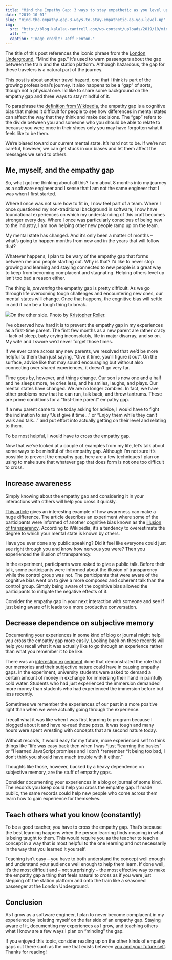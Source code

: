 ```yaml
---
title: "Mind the Empathy Gap: 3 ways to stay empathetic as you level up"
date: "2019-10-01"
slug: "mind-the-empathy-gap-3-ways-to-stay-empathetic-as-you-level-up"
img:
  src: "http://blog.kalalau-cantrell.com/wp-content/uploads/2019/10/mind-the-gap.jpg"
  alt: ""
  caption: "Image credit: Jeff Fenton."
---
```


The title of this post references the iconic phrase from the [London Underground](https://en.wikipedia.org/wiki/London_Underground), “Mind the gap.” It’s used to warn passengers about the gap between the train and the station platform. Although hazardous, the gap for these travelers is a natural part of the journey.

This post is about another travel hazard, one that I think is part of the growing professional’s journey. It also happens to be a “gap” of sorts, though not a physical one. I’d like to share some background on the empathy gap and three ways to stay mindful of it.

To paraphrase the [definition from Wikipedia](https://en.wikipedia.org/wiki/Empathy_gap), the empathy gap is a cognitive bias that makes it difficult for people to see how differences in mental states can affect the way that they think and make decisions. The “gap” refers to the divide between you and someone who you should be able to relate to because you were once in their shoes only you may have forgotten what it feels like to be them.

We’re biased toward our current mental state. It’s hard not to be. If we’re not careful, however, we can get stuck in our biases and let them affect the messages we send to others.

## Me, myself, and the empathy gap

So, what got me thinking about all this? I am about 8 months into my journey as a software engineer and I sense that I am not the same engineer that I was when I first started.

Where I once was not sure how to fit in, I now feel part of a team. Where I once questioned my non-traditional background in software, I now have foundational experiences on which my understanding of this craft becomes stronger every day. Where I once was particularly conscious of being new to the industry, I am now helping other new people ramp up on the team.

My mental state has changed. And it’s only been a matter of months – what’s going to happen months from now and in the years that will follow that?

Whatever happens, I plan to be wary of the empathy gap that forms between me and people starting out. Why is that? I’d like to never stop growing and learning and staying connected to new people is a great way to keep from becoming complacent and stagnating. Helping others level up isn’t too bad a reason either.

The thing is, *preventing* the empathy gap is pretty difficult. As we go through life overcoming tough challenges and encountering new ones, our mental states will change. Once that happens, the cognitive bias will settle in and it can be a tough thing to break.

![](https://blog.kalalau-cantrell.com/wp-content/uploads/2019/10/kristopher-roller-BzIC8ioj7Ms-unsplash-819x1024.jpg)On the other side. Photo by [Kristopher Roller](https://unsplash.com/@krisroller?utm_source=unsplash&utm_medium=referral&utm_content=creditCopyText). 

I’ve observed how hard it is to prevent the empathy gap in my experiences as a first-time parent. The first few months as a new parent are rather crazy – lack of sleep, baby crying inconsolably, life in major disarray, and so on. My wife and I swore we’d never forget those times. 

If we ever came across any new parents, we resolved that we’d be more helpful to them than just saying, “Give it time, you’ll figure it out”. On the surface, advice like that may sound encouraging but without also connecting over shared experiences, it doesn’t go very far.

Time goes by, however, and things change. Our son is now one and a half and he sleeps more, he cries less, and he smiles, laughs, and plays. Our mental states have changed. We are no longer zombies. In fact, we have other problems now that he can run, talk back, and throw tantrums. These are prime conditions for a “first-time parent” empathy gap.

If a new parent came to me today asking for advice, I would have to fight the inclination to say “Just give it time…” or “Enjoy them while they can’t walk and talk…” and put effort into actually getting on their level and relating to them.

To be most helpful, I would have to cross the empathy gap.

Now that we’ve looked at a couple of examples from my life, let’s talk about some ways to be mindful of the empathy gap. Although I’m not sure it’s possible to prevent the empathy gap, here are a few techniques I plan on using to make sure that whatever gap that does form is not one too difficult to cross.

## Increase awareness

Simply knowing about the empathy gap and considering it in your interactions with others will help you cross it quickly. 

[This article](https://effectiviology.com/illusion-of-transparency/) gives an interesting example of how awareness can make a huge difference. The article describes an experiment where some of the participants were informed of another cognitive bias known as the [illusion of transparency](https://en.wikipedia.org/wiki/Illusion_of_transparency). According to Wikipedia, it’s a tendency to overestimate the degree to which your mental state is known by others.

Have you ever done any public speaking? Did it feel like everyone could just see right through you and know how nervous you were? Then you experienced the illusion of transparency.

In the experiment, participants were asked to give a public talk. Before their talk, some participants were informed about the illusion of transparency while the control group was not. The participants that were aware of the cognitive bias went on to give a more composed and coherent talk than the control group.  Simply being aware of the cognitive bias allowed the participants to mitigate the negative effects of it.

Consider the empathy gap in your next interaction with someone and see if just being aware of it leads to a more productive conversation.

## Decrease dependence on subjective memory

Documenting your experiences in some kind of blog or journal might help you cross the empathy gap more easily. Looking back on these records will help you recall what it was actually like to go through an experience rather than what you remember it to be like.

There was an [interesting experiment](https://www.cmu.edu/dietrich/sds/docs/loewenstein/EnduringPain.pdf) done that demonstrated the role that our memories and their subjective nature could have in causing empathy gaps. In the experiment, university students were asked to demand a certain amount of money in exchange for immersing their hand in painfully cold water. Students who had just experienced the immersion demanded more money than students who had experienced the immersion before but less recently.

Sometimes we remember the experiences of our past in a more positive light than when we were actually going through the experience.

I recall what it was like when I was first learning to program because I blogged about it and have re-read those posts. It was tough and many hours were spent wrestling with concepts that are second nature today.

Without records, it would easy for my future, more experienced self to think things like “life was easy back then when I was *just *learning the basics” or “I learned JavaScript promises and I don’t *remember *it being too bad, I don’t think you should have much trouble with it either.”

Thoughts like those, however, backed by a heavy dependence on subjective memory, are the stuff of empathy gaps.

Consider documenting your experiences in a blog or journal of some kind. The records you keep could help you cross the empathy gap. If made public, the same records could help new people who come across them learn how to gain experience for themselves.

## Teach others what you know (constantly)

To be a good teacher, you have to cross the empathy gap. That’s because the best learning happens when the person learning finds meaning in what is being taught to them. This would require you as the teacher to teach a concept in a way that is most helpful to the one learning and not necessarily in the way that you learned it yourself.

Teaching isn’t easy – you have to both understand the concept well enough and understand your audience well enough to help them learn. If done well, it’s the most difficult and – not surprisingly – the most effective way to make the empathy gap a thing that feels natural to cross as if you were just stepping off the station platform and onto the train like a seasoned passenger at the London Underground.

## Conclusion

As I grow as a software engineer, I plan to never become complacent in my experience by isolating myself on the far side of an empathy gap. Staying aware of it, documenting my experiences as I grow, and teaching others what I know are a few ways I plan on “minding” the gap.

If you enjoyed this topic, consider reading up on the other kinds of empathy gaps out there such as the one that exists between [you and your future self](https://en.wikipedia.org/wiki/Affective_forecasting#Projection_bias). Thanks for reading!